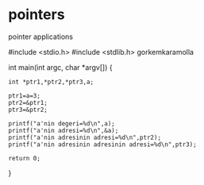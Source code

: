 # pointers
pointer applications

#include <stdio.h>
#include <stdlib.h>
gorkemkaramolla

int main(int argc, char *argv[]) {
	
	int *ptr1,*ptr2,*ptr3,a;
	
	ptr1=a=3;
	ptr2=&ptr1;
	ptr3=&ptr2;
	
	printf("a'nin degeri=%d\n",a);
	printf("a'nin adresi=%d\n",&a);
	printf("a'nin adresinin adresi=%d\n",ptr2);
	printf("a'nin adresinin adresinin adresi=%d\n",ptr3);
	
	return 0;
}
